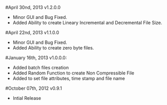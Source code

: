 #April 30nd, 2013 v1.2.0.0
- Minor GUI and Bug Fixed.
- Added Ability to create Lineary Incremental and Decremental File Size.

#April 22nd, 2013 v1.1.0.0
- Minor GUI and Bug Fixed.
- Added Ability to create zero byte files.

#January 16th, 2013 v1.0.0.0:
- Added batch files creation
- Added Random Function to create Non Compressible File
- Added to set file attributes, time stamp and file name

#October 07th, 2012 v0.9.1
- Intial Release